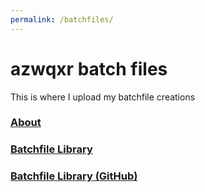 ```yaml
---
permalink: /batchfiles/
---
```

# azwqxr batch files
This is where I upload my batchfile creations
### [About](https://azwqxr.github.io/batchfiles/about/)
### [Batchfile Library](https://azwqxr.github.io/batchfiles/library)
### [Batchfile Library (GitHub)](https://github.com/azwqxr/azwqxrbatchfiles)
